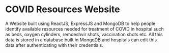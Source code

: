 
# COVID Resources Website
A Website built using ReactJS, ExpressJS and MongoDB to help people identify available resources needed for treatment of COVID in hospital such as beds, oxygen cylinders, remdeshvir shots, vaccination shots etc. All this data is stored in a database built in MongoDB and hospitals can edit this data after authenticating with their credentials.
